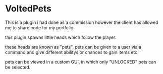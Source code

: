 # VoltedPets

This is a plugin i had done as a commission however the client has allowed me to share code for my portfolio
 
this plugin spawns little heads which follow the player.
 
these heads are known as "pets",
pets can be given to a user via a command and give different abilitys or chances to gain items etc

pets can be viewed in a custom GUI, in which only "UNLOCKED" pets can be selected.
